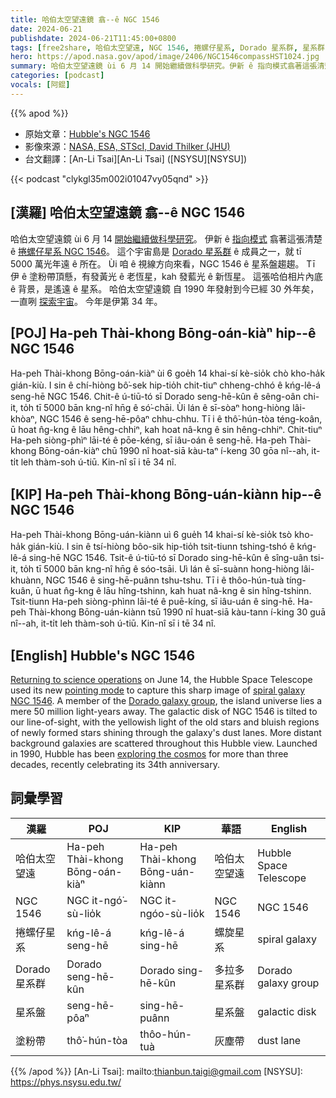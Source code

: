 ```yaml
---
title: 哈伯太空望遠鏡 翕--ê NGC 1546
date: 2024-06-21
publishdate: 2024-06-21T11:45:00+0800
tags: [free2share, 哈伯太空望遠, NGC 1546, 捲螺仔星系, Dorado 星系群, 星系群, 星系盤, 塗粉帶]
hero: https://apod.nasa.gov/apod/image/2406/NGC1546compassHST1024.jpg
summary: 哈伯太空望遠鏡 ùi 6 月 14 開始繼續做科學研究。伊新 ê 指向模式翕著這張清楚 ê 捲螺仔星系。
categories: [podcast]
vocals: [阿錕]
---
```


{{% apod %}}

- 原始文章：[Hubble's NGC 1546](https://apod.nasa.gov/apod/ap240621.html)
- 影像來源：[NASA, ESA, STScI, David Thilker (JHU)](https://hubblesite.org/)
- 台文翻譯：[An-Li Tsai][An-Li Tsai] ([NSYSU][NSYSU])

{{< podcast "clykgl35m002i01047vy05qnd" >}}

## [漢羅] 哈伯太空望遠鏡 翕--ê NGC 1546
哈伯太空望遠鏡 ùi 6 月 14 [開始繼續做科學研究][Returning to science operations]。
伊新 ê [指向模式][pointing mode] 翕著這張清楚 ê [捲螺仔星系 NGC 1546][spiral galaxy NGC 1546]。
這个宇宙島是 [Dorado 星系群][Dorado galaxy group] ê 成員之一，就 tī 5000 萬光年遠 ê 所在。
Ùi 咱 ê 視線方向來看，NGC 1546 ê 星系盤趨趨。
Tī 伊 ê 塗粉帶頂懸，有發黃光 ê 老恆星，kah 發藍光 ê 新恆星。
這張哈伯相片內底 ê 背景，是遙遠 ê 星系。
哈伯太空望遠鏡 自 1990 年發射到今已經 30 外年矣，一直咧 [探索宇宙][exploring the cosmos]。
今年是伊第 34 年。

## [POJ] Ha-peh Thài-khong Bōng-oán-kiàⁿ hip--ê NGC 1546
Ha-peh Thài-khong Bōng-oán-kiàⁿ ùi 6 goe̍h 14 khai-sí kè-sio̍k chò kho-ha̍k gián-kiù.
I sin ê chí-hiòng bô͘-sek hip-tio̍h chit-tiuⁿ chheng-chhó ê kńg-lê-á seng-hē NGC 1546.
Chit-ê ú-tiū-tó sī Dorado seng-hē-kûn ê sêng-oân chi-it, to̍h tī 5000 bān kng-nî hn̄g ê só͘-chāi.
Ùi lán ê sī-sòaⁿ hong-hiòng lâi-khòaⁿ, NGC 1546 ê seng-hē-pôaⁿ chhu-chhu.
Tī i ê thô͘-hún-tòa téng-koân, ū hoat n̂g-kng ê lāu hêng-chhiⁿ, kah hoat nâ-kng ê sin hêng-chhiⁿ.
Chit-tiuⁿ Ha-peh siòng-phìⁿ lāi-té ê pōe-kéng, sī iâu-oán ê seng-hē.
Ha-peh Thài-khong Bōng-oán-kiàⁿ chū 1990 nî hoat-siā kàu-taⁿ í-keng 30 gōa nî--ah, it-ti̍t leh thàm-soh ú-tiū.
Kin-nî sī i tē 34 nî.

## [KIP] Ha-peh Thài-khong Bōng-uán-kiànn hip--ê NGC 1546
Ha-peh Thài-khong Bōng-uán-kiànn uì 6 gue̍h 14 khai-sí kè-sio̍k tsò kho-ha̍k gián-kiù.
I sin ê tsí-hiòng bôo-sik hip-tio̍h tsit-tiunn tshing-tshó ê kńg-lê-á sing-hē NGC 1546.
Tsit-ê ú-tiū-tó sī Dorado sing-hē-kûn ê sîng-uân tsi-it, to̍h tī 5000 bān kng-nî hn̄g ê sóo-tsāi.
Uì lán ê sī-suànn hong-hiòng lâi-khuànn, NGC 1546 ê sing-hē-puânn tshu-tshu.
Tī i ê thôo-hún-tuà tíng-kuân, ū huat n̂g-kng ê lāu hîng-tshinn, kah huat nâ-kng ê sin hîng-tshinn.
Tsit-tiunn Ha-peh siòng-phìnn lāi-té ê puē-kíng, sī iâu-uán ê sing-hē.
Ha-peh Thài-khong Bōng-uán-kiànn tsū 1990 nî huat-siā kàu-tann í-king 30 guā nî--ah, it-ti̍t leh thàm-soh ú-tiū.
Kin-nî sī i tē 34 nî.

## [English] Hubble's NGC 1546
[Returning to science operations][Returning to science operations] on June 14, the Hubble Space Telescope used its new [pointing mode][pointing mode] to capture this sharp image of [spiral galaxy NGC 1546][spiral galaxy NGC 1546].
A member of the [Dorado galaxy group][Dorado galaxy group], the island universe lies a mere 50 million light-years away.
The galactic disk of NGC 1546 is tilted to our line-of-sight, with the yellowish light of the old stars and bluish regions of newly formed stars shining through the galaxy's dust lanes.
More distant background galaxies are scattered throughout this Hubble view.
Launched in 1990, Hubble has been [exploring the cosmos][exploring the cosmos] for more than three decades, recently celebrating its 34th anniversary.

## 詞彙學習

|漢羅|POJ|KIP|華語|English|
|-|-|-|-|-|
|哈伯太空望遠|Ha-peh Thài-khong Bōng-oán-kiàⁿ|Ha-peh Thài-khong Bōng-uán-kiànn|哈伯太空望遠|Hubble Space Telescope|
|NGC 1546|NGC it-ngó͘-sù-lio̍k|NGC it-ngóo-sù-lio̍k|NGC 1546|NGC 1546|
|捲螺仔星系|kńg-lê-á seng-hē|kńg-lê-á sing-hē|螺旋星系|spiral galaxy|
|Dorado 星系群|Dorado seng-hē-kûn|Dorado sing-hē-kûn|多拉多星系群|Dorado galaxy group|
|星系盤|seng-hē-pôaⁿ|sing-hē-puânn|星系盤|galactic disk|
|塗粉帶|thô͘-hún-tòa|thôo-hún-tuà|灰塵帶|dust lane|

{{% /apod %}}
[An-Li Tsai]: mailto:thianbun.taigi@gmail.com
[NSYSU]: https://phys.nsysu.edu.tw/

[copyright]: https://apod.nasa.gov/apod/fap/lib/about_apod.html#srapply
[License3]: https://creativecommons.org/licenses/by/3.0/
[License2]:https://creativecommons.org/licenses/by-nc-nd/2.0/

[Returning to science operations]:https://science.nasa.gov/missions/hubble/nasa-releases-hubble-image-taken-in-new-pointing-mode/
[pointing mode]:https://science.nasa.gov/mission/hubble/observatory/design/pointing-control/
[spiral galaxy NGC 1546]:https://hubblesite.org/contents/media/images/2024/026/01J0P5R2SHWT62980ADZE5AZ7X
[Dorado galaxy group]:https://ui.adsabs.harvard.edu/abs/2020A%26A...643A.176R/abstract
[exploring the cosmos]:https://science.nasa.gov/mission/hubble/science/science-highlights/
